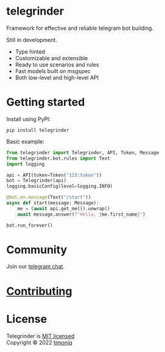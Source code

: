 # telegrinder

Framework for effective and reliable telegram bot building.

Still in development.

* Type hinted
* Customizable and extensible
* Ready to use scenarios and rules
* Fast models built on msgspec
* Both low-level and high-level API

# Getting started

Install using PyPI:

```
pip install telegrinder
```

Basic example:

```python
from telegrinder import Telegrinder, API, Token, Message
from telegrinder.bot.rules import Text
import logging

api = API(token=Token("123:token"))
bot = Telegrinder(api)
logging.basicConfig(level=logging.INFO)

@bot.on.message(Text("/start"))
async def start(message: Message):
    me = (await api.get_me()).unwrap()
    await message.answer(f"Hello, {me.first_name}")

bot.run_forever()
```

# Community

Join our [telegram chat](https://t.me/telegrinder_en).

# [Contributing](https://github.com/timoniq/telegrinder/blob/main/contributing.md)

# License

Telegrinder is [MIT licensed](./LICENSE)  
Copyright © 2022 [timoniq](https://github.com/timoniq)